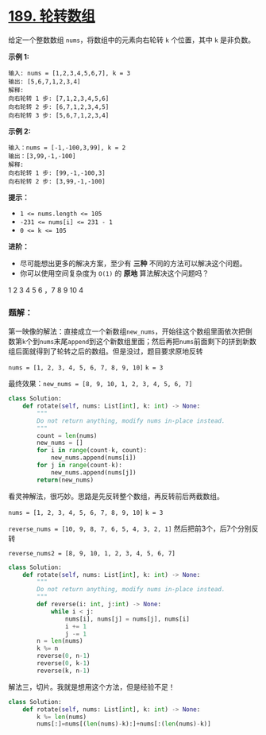 # [189. 轮转数组](https://leetcode.cn/problems/rotate-array/)

给定一个整数数组 `nums`，将数组中的元素向右轮转 `k` 个位置，其中 `k` 是非负数。

 

**示例 1:**

```
输入: nums = [1,2,3,4,5,6,7], k = 3
输出: [5,6,7,1,2,3,4]
解释:
向右轮转 1 步: [7,1,2,3,4,5,6]
向右轮转 2 步: [6,7,1,2,3,4,5]
向右轮转 3 步: [5,6,7,1,2,3,4]
```

**示例 2:**

```
输入：nums = [-1,-100,3,99], k = 2
输出：[3,99,-1,-100]
解释: 
向右轮转 1 步: [99,-1,-100,3]
向右轮转 2 步: [3,99,-1,-100]
```

 

**提示：**

- `1 <= nums.length <= 105`
- `-231 <= nums[i] <= 231 - 1`
- `0 <= k <= 105`

 

**进阶：**

- 尽可能想出更多的解决方案，至少有 **三种** 不同的方法可以解决这个问题。
- 你可以使用空间复杂度为 `O(1)` 的 **原地** 算法解决这个问题吗？

1 2 3 4 5 6 ，7 8 9 10       4



### 题解：

第一映像的解法：直接成立一个新数组`new_nums`，开始往这个数组里面依次把倒数第`k`个到`nums`末尾`append`到这个新数组里面；然后再把`nums`前面剩下的拼到新数组后面就得到了轮转之后的数组。但是没过，题目要求原地反转

`nums = [1, 2, 3, 4, 5, 6, 7, 8, 9, 10]`	`k = 3`

最终效果：`new_nums = [8, 9, 10, 1, 2, 3, 4, 5, 6, 7]`

```python
class Solution:
    def rotate(self, nums: List[int], k: int) -> None:
        """
        Do not return anything, modify nums in-place instead.
        """
        count = len(nums)
        new_nums = []
        for i in range(count-k, count):
            new_nums.append(nums[i])
        for j in range(count-k):
            new_nums.append(nums[j])
        return(new_nums)
```

看灵神解法，很巧妙。思路是先反转整个数组，再反转前后两截数组。

`nums = [1, 2, 3, 4, 5, 6, 7, 8, 9, 10]`	`k = 3`

`reverse_nums = [10, 9, 8, 7, 6, 5, 4, 3, 2, 1]`  然后把前3个，后7个分别反转

`reverse_nums2 = [8, 9, 10, 1, 2, 3, 4, 5, 6, 7]`  

```python
class Solution:
    def rotate(self, nums: List[int], k: int) -> None:
        """
        Do not return anything, modify nums in-place instead.
        """
        def reverse(i: int, j:int) -> None:
            while i < j:
                nums[i], nums[j] = nums[j], nums[i]
                i += 1
                j -= 1
        n = len(nums)
        k %= n 
        reverse(0, n-1)
        reverse(0, k-1)
        reverse(k, n-1)
```

解法三，切片。我就是想用这个方法，但是经验不足！

```python
class Solution:
    def rotate(self, nums: List[int], k: int) -> None:
        k %= len(nums)
        nums[:]=nums[(len(nums)-k):]+nums[:(len(nums)-k)]
```

